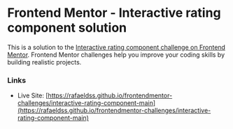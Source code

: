 # Frontend Mentor - Interactive rating component solution

This is a solution to the [Interactive rating component challenge on Frontend Mentor](https://www.frontendmentor.io/challenges/interactive-rating-component-koxpeBUmI). Frontend Mentor challenges help you improve your coding skills by building realistic projects.

### Links

- Live Site: [https://rafaeldss.github.io/frontendmentor-challenges/interactive-rating-component-main](https://rafaeldss.github.io/frontendmentor-challenges/interactive-rating-component-main)